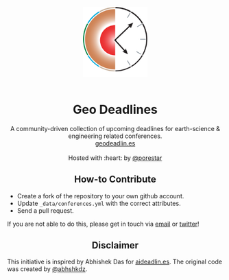 <div align="center">
  <a href="https://github.com/LukasMosser/geo-deadlines">
    <img width="150" heigth="150" src="fig/geodeadlines_logo.svg">
  </a>
  <br>
  <br>

  <h1>Geo Deadlines</h1>
  <p>
    A community-driven collection of upcoming deadlines for earth-science & engineering related conferences.
    <br><a href="http://geodeadlin.es">geodeadlin.es</a>
    <br><br>Hosted with :heart: by <a href="https://www.twitter.com/porestar">@porestar</a>
  <p>
</div>

<h2 align="center">How-to Contribute</h2>

* Create a fork of the repository to your own github account.  
* Update `_data/conferences.yml` with the correct attributes.  
* Send a pull request.  

If you are not able to do this, please get in touch via <a href="lukas.mosser@gmail.com">email</a> or [twitter](https://twitter.com/porestar)!  

<h2 align="center">Disclaimer</h2>
This initiative is inspired by Abhishek Das for <a href="aideadlin.es">aideadlin.es</a>.  
The original code was created by <a href="http://github.com/abhshkdz/ai-deadlines">@abhshkdz</a>.
